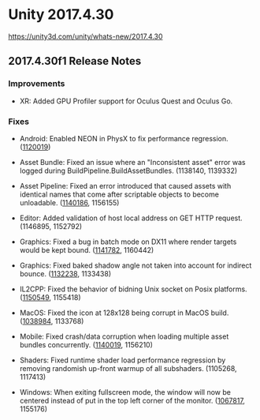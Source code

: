 # Unity 2017.4.30
https://unity3d.com/unity/whats-new/2017.4.30

## 2017.4.30f1 Release Notes


### Improvements
<ul>
<li>XR: Added GPU Profiler support for Oculus Quest and Oculus Go.</li>
</ul>

### Fixes
<ul>
<li><p>Android: Enabled NEON in PhysX to fix performance regression. (<a href="https://issuetracker.unity3d.com/issues/android-major-performance-drops-in-64-bit-android-with-physx-on-huawei-mate-20-and-mate-20-pro">1120019</a>)</p></li>
<li><p>Asset Bundle: Fixed an issue where an "Inconsistent asset" error was logged during BuildPipeline.BuildAssetBundles. (1138140, 1139332)</p></li>
<li><p>Asset Pipeline: Fixed an error introduced that caused assets with identical names that come after scriptable objects to become unloadable. (<a href="https://issuetracker.unity3d.com/issues/assetbundle-dot-loadasset-returns-null-when-the-asset-bundle-file-is-in-the-same-folder-as-all-its-assets">1140186</a>, 1156155)</p></li>
<li><p>Editor: Added validation of host local address on GET HTTP request. (1146895, 1152792)</p></li>
<li><p>Graphics: Fixed a bug in batch mode on DX11 where render targets would be kept bound. (<a href="https://issuetracker.unity3d.com/issues/d3d11-camera-render-target-not-being-removed-when-set-to-null-in-batch-mode">1141782</a>, 1160442)</p></li>
<li><p>Graphics: Fixed baked shadow angle not taken into account for indirect bounce. (<a href="https://issuetracker.unity3d.com/issues/cpu-plm-strange-sampling-artifacts-are-visible-in-monuments-and-obelisks-scene">1132238</a>, 1133438)</p></li>
<li><p>IL2CPP: Fixed the behavior of bidning Unix socket on Posix platforms. (<a href="https://issuetracker.unity3d.com/issues/il2cpp-the-sockaddr-un-structure-is-not-properly-filled-when-trying-to-bind-or-connect-to-a-unix-domain-socket">1150549</a>, 1155418)</p></li>
<li><p>MacOS: Fixed the icon at 128x128 being corrupt in MacOS build. (<a href="https://issuetracker.unity3d.com/issues/macos-deployment-the-icon-at-128x128-is-corrupt-in-macos-build">1038984</a>, 1133768)</p></li>
<li><p>Mobile: Fixed crash/data corruption when loading multiple asset bundles concurrently. (<a href="https://issuetracker.unity3d.com/issues/mobile-crash-in-resize-initialized-inlined-construct-at-constructorutility-dot-h-using-assetbundle-dot-loadassetasync">1140019</a>, 1156210)</p></li>
<li><p>Shaders: Fixed runtime shader load performance regression by removing randomish up-front warmup of all subshaders. (1105268, 1117413)</p></li>
<li><p>Windows: When exiting fullscreen mode, the window will now be centered instead of put in the top left corner of the monitor. (<a href="https://issuetracker.unity3d.com/issues/windows-game-window-jumps-to-the-top-left-corner-when-switching-to-the-windowed-mode">1067817</a>, 1155176)</p></li>
</ul>
